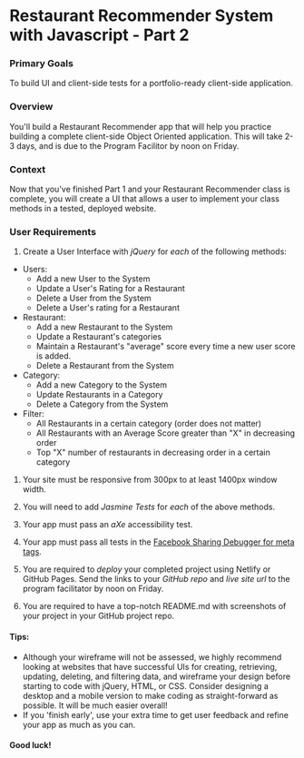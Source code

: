 # Restaurant Recommender System with Javascript - Part 2


### Primary Goals
To build UI and client-side tests for a portfolio-ready client-side application.

### Overview
You'll build a Restaurant Recommender app that will
help you practice building a complete client-side Object Oriented application. This will take 2-3 days, and is due to the Program Facilitor by noon on Friday.

### Context
Now that you've finished Part 1 and your Restaurant Recommender class is complete, you will create a UI that allows a user to implement your class methods in a tested, deployed website.

### User Requirements

1. Create a User Interface with *jQuery* for *each* of the following methods:

* Users:
    * Add a new User to the System
    * Update a User's Rating for a Restaurant
    * Delete a User from the System
    * Delete a User's rating for a Restaurant
* Restaurant:
    * Add a new Restaurant to the System
    * Update a Restaurant's categories
    * Maintain a Restaurant's "average" score every time a new user score is added.
    * Delete a Restaurant from the System
* Category:
    * Add a new Category to the System
    * Update Restaurants in a Category
    * Delete a Category from the System
* Filter:
    * All Restaurants in a certain category (order does not matter)
    * All Restaurants with an Average Score greater than "X" in decreasing order
    * Top "X" number of restaurants in decreasing order in a certain category
    
1. Your site must be responsive from 300px to at least 1400px window width.

1. You will need to add *Jasmine Tests* for *each* of the above methods.

1. Your app must pass an *aXe* accessibility test.

1. Your app must pass all tests in the [Facebook Sharing Debugger for meta tags](https://developers.facebook.com/tools/debug/).

1. You are required to *deploy* your completed project using Netlify or GitHub Pages. Send the links to your *GitHub repo* and *live site url* to the program facilitator by noon on Friday.

1. You are required to have a top-notch README.md with screenshots of your project in your GitHub project repo.

#### Tips:
- Although your wireframe will not be assessed, we highly recommend looking at websites that have successful UIs for creating, retrieving, updating, deleting, and filtering data, and wireframe your design before starting to code with jQuery, HTML, or CSS.  Consider designing a desktop and a mobile version to make coding as straight-forward as possible.  It will be much easier overall!
- If you 'finish early', use your extra time to get user feedback and refine your app as much as you can.

#### Good luck!

